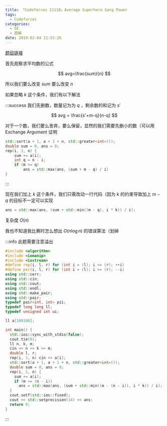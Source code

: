 ```yaml
---
title: 「Codeforces 1111B」Average Superhero Gang Power
tags:
  - Codeforces
categories:
  - OI
  - 题解
date: 2019-02-04 21:52:26
---
```


[题目链接](https://codeforces.com/contest/1111/problem/B)

首先观察求平均数的公式

$$
avg=\frac{sum}{n}
$$

所以我们要么改变 $sum$ 要么改变 $n$

如果忽略 $k$ 这个条件，我们有以下解法

:::success
我们先删数，数量记为为 $q$ ，剩余数的和记为 $s'$

$$
avg = \frac{s'+m-q}{n-q}
$$

对于一个数，我们要么舍弃，要么保留，显然的我们需要先删小的数（可以用 Exchange Argument 证明

<!-- more -->

```cpp
std::sort(a + 1, a + 1 + n, std::greater<int>());
double sum = 0, ans = 0;
rep(i, 1, n) {
    sum += a[i];
    int q = n - i;
    if (m >= q)
        ans = std::max(ans, (sum + m - q) / i)
}
```
:::

现在我们加上 $k$ 这个条件，我们只需改动一行代码（因为 $k$ 的约束导致加上 $m-q$ 的目标不一定可以实现

```cpp
ans = std::max(ans, (sum + std::min((m - q), i * k)) / i);
```

复杂度 $O(n)$

我也不知道我比赛时怎么想出 $O(n\log n)$ 的错误算法（划掉

:::info
此题需要注意溢出
```cpp
#include <algorithm>
#include <iomanip>
#include <iostream>
#define rep(i, l, r) for (int i = (l); i <= (r); ++i)
#define per(i, l, r) for (int i = (l); i >= (r); --i)
using std::cerr;
using std::cin;
using std::cout;
using std::endl;
using std::make_pair;
using std::pair;
typedef pair<int, int> pii;
typedef long long ll;
typedef unsigned int ui;

ll a[100100];

int main() {
  std::ios::sync_with_stdio(false);
  cout.tie(0);
  ll n, k, m;
  cin >> n >> k >> m;
  double l, r;
  rep(i, 1, n) cin >> a[i];
  std::sort(a + 1, a + 1 + n, std::greater<int>());
  double sum = 0, ans = 0;
  rep(i, 1, n) {
    sum += a[i];
    if (m >= (n - i))
      ans = std::max(ans, (sum + std::min((m - (n - i)), i * k)) / i);
  }
  cout.setf(std::ios::fixed);
  cout << std::setprecision(14) << ans;
  return 0;
}
```
:::
